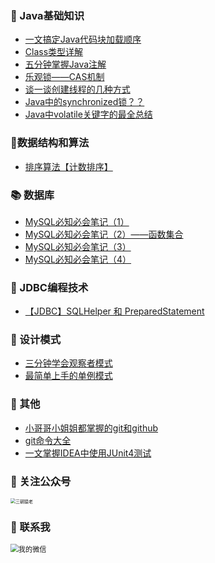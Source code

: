 ### :star2: Java基础知识

- [一文搞定Java代码块加载顺序](https://mp.weixin.qq.com/s/IzFnnHFk5W-XaSidm54vxw)
- [Class类型详解](https://mp.weixin.qq.com/s/JS9TDZXGfzB-wWWw9g8P_Q)
- [五分钟掌握Java注解](https://mp.weixin.qq.com/s/qahqm7abJzn0rZDHoZXj-Q)
- [乐观锁——CAS机制](https://mp.weixin.qq.com/s/m14ko-IXTJzPx8HFc6T57g)
- [谈一谈创建线程的几种方式](https://mp.weixin.qq.com/s/N9UvxmvXi4tgPdVLo67Jpw)
- [Java中的synchronized锁？？](https://mp.weixin.qq.com/s/tB-P3cr728ieKwQP2X2Mjg)
- [Java中volatile关键字的最全总结](https://mp.weixin.qq.com/s/LdXf_D5n49uNcygwcSs3FA)



### :deciduous_tree:数据结构和算法

- [排序算法【计数排序】](https://mp.weixin.qq.com/s/PLKbj3-7cy1TsO3YVyzewQ)



### :books: 数据库

- [MySQL必知必会笔记（1）](https://mp.weixin.qq.com/s/tYoUERHGti1wfuEQlpz02w)
- [MySQL必知必会笔记（2）——函数集合](https://mp.weixin.qq.com/s/Lf8JhrAoFfGL2AKwViqX7Q)
- [MySQL必知必会笔记（3）](https://mp.weixin.qq.com/s/VaV-drN7sT8PNV6K8ZV_GA)
- [MySQL必知必会笔记（4）](https://mp.weixin.qq.com/s/YJ84DHZ2BMONQE7Q12bQJQ)



### :ticket: JDBC编程技术

- [【JDBC】SQLHelper 和 PreparedStatement](https://mp.weixin.qq.com/s/7wTAAQ6-d8z3pIOE5Ox58Q)



### :rocket: 设计模式

- [三分钟学会观察者模式](https://mp.weixin.qq.com/s/osiy0EzbvfHxFiOwJxUlUg)
- [最简单上手的单例模式](https://mp.weixin.qq.com/s/9CM07Of1E11K_wFefKXOhQ)



### :ear_of_rice: 其他

- [小哥哥小姐姐都掌握的git和github](https://mp.weixin.qq.com/s/-85xW5BbGyMGlBAMaQD6eA)
- [git命令大全](https://mp.weixin.qq.com/s/Lbn0fg4KGWHC98c9VcXzyw)
- [一文掌握IDEA中使用JUnit4测试](https://mp.weixin.qq.com/s/Xdovm9z3vNHwvdw8mA3CiQ)



### :crossed_fingers: 关注公众号

<img src="https://s1.ax1x.com/2020/04/09/G5b8QP.png" alt="三朝猿老" style="zoom: 50%;" />

### :crossed_fingers: 联系我

<img src="https://s1.ax1x.com/2020/04/09/G5HDbD.jpg" alt="我的微信" style="zoom:80%;" />